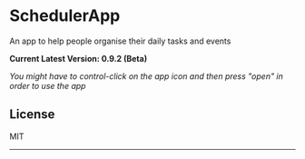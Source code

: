 SchedulerApp
=======

An app to help people organise their daily tasks and events

**Current Latest Version: 0.9.2 (Beta)**

_You might have to control-click on the app icon and then press "open" in order to use the app_

## License

MIT

---

